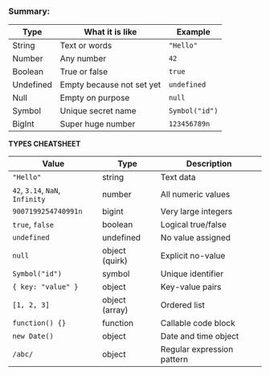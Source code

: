 ### Summary:

| Type      | What it is like           | Example        |
| --------- | ------------------------- | -------------- |
| String    | Text or words             | `"Hello"`      |
| Number    | Any number                | `42`           |
| Boolean   | True or false             | `true`         |
| Undefined | Empty because not set yet | `undefined`    |
| Null      | Empty on purpose          | `null`         |
| Symbol    | Unique secret name        | `Symbol("id")` |
| BigInt    | Super huge number         | `123456789n`   |

**TYPES CHEATSHEET**

| Value                           | Type           | Description                |
| ------------------------------- | -------------- | -------------------------- |
| `"Hello"`                       | string         | Text data                  |
| `42`, `3.14`, `NaN`, `Infinity` | number         | All numeric values         |
| `9007199254740991n`             | bigint         | Very large integers        |
| `true`, `false`                 | boolean        | Logical true/false         |
| `undefined`                     | undefined      | No value assigned          |
| `null`                          | object (quirk) | Explicit no-value          |
| `Symbol("id")`                  | symbol         | Unique identifier          |
| `{ key: "value" }`              | object         | Key-value pairs            |
| `[1, 2, 3]`                     | object (array) | Ordered list               |
| `function() {}`                 | function       | Callable code block        |
| `new Date()`                    | object         | Date and time object       |
| `/abc/`                         | object         | Regular expression pattern |# 2025-mdia1620-class3
